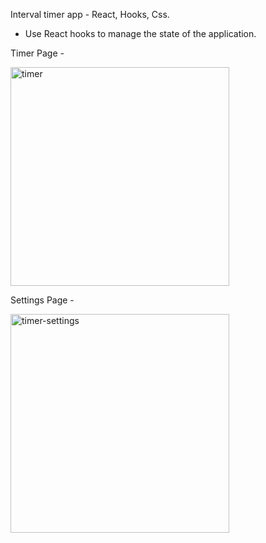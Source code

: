 Interval timer app - React, Hooks, Css.

- Use React hooks to manage the state of the application.

Timer Page - 

<img width="350" alt="timer" src="https://user-images.githubusercontent.com/76824469/181033306-ca1efe3a-6210-4230-9e5c-b878f8f5c978.png">

Settings Page - 

<img width="350" alt="timer-settings" src="https://user-images.githubusercontent.com/76824469/181033516-8cf4dfef-c006-49c9-9ce0-e3ed733b9b2b.png">

